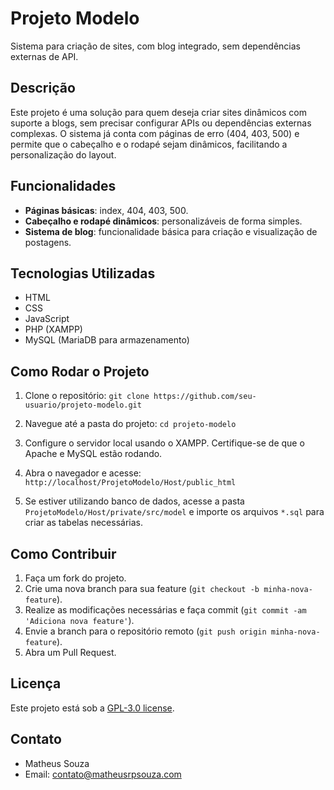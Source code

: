 # Projeto Modelo

Sistema para criação de sites, com blog integrado, sem dependências externas de API.

## Descrição

Este projeto é uma solução para quem deseja criar sites dinâmicos com suporte a blogs, sem precisar configurar APIs ou dependências externas complexas. O sistema já conta com páginas de erro (404, 403, 500) e permite que o cabeçalho e o rodapé sejam dinâmicos, facilitando a personalização do layout.

## Funcionalidades

- **Páginas básicas**: index, 404, 403, 500.
- **Cabeçalho e rodapé dinâmicos**: personalizáveis de forma simples.
- **Sistema de blog**: funcionalidade básica para criação e visualização de postagens.

## Tecnologias Utilizadas

- HTML
- CSS
- JavaScript
- PHP (XAMPP)
- MySQL (MariaDB para armazenamento)

## Como Rodar o Projeto

1. Clone o repositório:
   `git clone https://github.com/seu-usuario/projeto-modelo.git`

2. Navegue até a pasta do projeto:
   `cd projeto-modelo`

3. Configure o servidor local usando o XAMPP. Certifique-se de que o Apache e MySQL estão rodando.

4. Abra o navegador e acesse:
   `http://localhost/ProjetoModelo/Host/public_html`

5. Se estiver utilizando banco de dados, acesse a pasta `ProjetoModelo/Host/private/src/model` e importe os arquivos `*.sql` para criar as tabelas necessárias.

## Como Contribuir

1. Faça um fork do projeto.
2. Crie uma nova branch para sua feature (`git checkout -b minha-nova-feature`).
3. Realize as modificações necessárias e faça commit (`git commit -am 'Adiciona nova feature'`).
4. Envie a branch para o repositório remoto (`git push origin minha-nova-feature`).
5. Abra um Pull Request.

## Licença

Este projeto está sob a [GPL-3.0 license](https://github.com/MRPSouza/ProjetoModelo?tab=GPL-3.0-1-ov-file).

## Contato

- Matheus Souza
- Email: contato@matheusrpsouza.com
